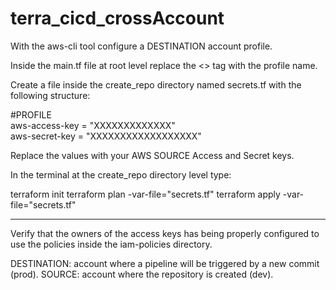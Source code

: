 # terra_cicd_crossAccount

With the aws-cli tool configure a DESTINATION account profile.

Inside the main.tf file at root level replace the <<PROFILE>> tag with the profile name.

Create a file inside the create_repo directory named secrets.tf with the following structure:

#PROFILE\
aws-access-key = "XXXXXXXXXXXXX"\
aws-secret-key = "XXXXXXXXXXXXXXXXXX"

Replace the values with your AWS SOURCE Access and Secret keys.

In the terminal at the create_repo directory level type:

terraform init
terraform plan -var-file="secrets.tf"
terraform apply -var-file="secrets.tf"

____________________________________________

Verify that the owners of the access keys has being properly configured to use the policies inside the iam-policies directory.

DESTINATION: account where a pipeline will be triggered by a new commit (prod).
SOURCE:      account where the repository is created (dev).
